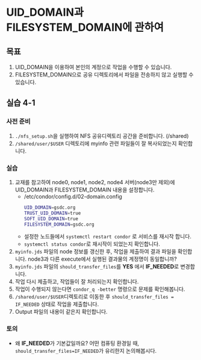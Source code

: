 # UID_DOMAIN과 FILESYSTEM_DOMAIN에 관하여 

## 목표
1. UID_DOMAIN을 이용하여 본인의 계정으로 작업을 수행할 수 있습니다.
1. FILESYSTEM_DOMAIN으로 공유 디렉토리에서 파일을 전송하지 않고 실행할 수 있습니다.

## 실습 4-1
### 사전 준비
1. ```./nfs_setup.sh```을 실행하여 NFS 공유디렉토리 공간을 준비합니다. (/shared) 
1. ```/shared/user/$USER``` 디렉토리에 myinfo 관련 파일들이 잘 복사되었는지 확인합니다.
### 실습
1. 교재를 참고하여 node0, node1, node2, node4 서버(node3만 제외)에 UID_DOMAIN과 FILESYSTEM_DOMAIN 내용을 설정합니다.
   * /etc/condor/config.d/02-domain.config
      ```bash
      UID_DOMAIN=gsdc.org
      TRUST_UID_DOMAIN=true
      SOFT_UID_DOMAIN=true
      FILESYSTEM_DOMAIN=gsdc.org
      ``` 
   * 설정한 노드들에서 ```systemctl restart condor``` 로 서비스를 재시작 합니다.
   * ```systemctl status condor```로 재시작이 되었는지 확인합니다.
1. ```myinfo.jds``` 파일의 node 정보를 갱신한 후, 작업을 제출하여 결과 파일을 확인합니다. node3과 다른 execute에서 실행된 결과물의 계정명이 동일합니까?
1. ```myinfo.jds``` 파일의 ```should_transfer_files```를  **YES** 에서 **IF_NEEDED**로 변경합니다.
1. 작업 다시 제출하고, 작업들이 잘 처리되는지 확인합니다.
1. 작업이 수행되지 않는다면 ```condor_q -better``` 명령으로 문제를 확인해봅니다. 
1. ```/shared/user/$USER```디렉토리로 이동한 후 ```should_transfer_files = IF_NEEDED``` 상태로 작업을 제출합니다.
1. Output 파일의 내용이 같은지 확인합니다. 
### 토의
* 왜 **IF_NEEDED**가 기본값일까요? 어떤 컴퓨팅 환경일 때, ```should_transfer_files=IF_NEEDED```가 유리한지 논의해봅시다. 

